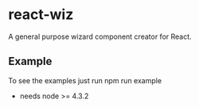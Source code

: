 # react-wiz

A general purpose wizard component creator for React.

## Example

To see the examples just run
    npm run example

* needs node >= 4.3.2


